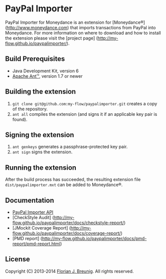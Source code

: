 PayPal Importer
===============

PayPal Importer for Moneydance is an extension for [Moneydance®]
(http://www.moneydance.com) that imports transactions from PayPal into 
Moneydance. For more information on where to download and how to install the 
extension please visit the [project page]
(http://my-flow.github.io/paypalimporter/).

Build Prerequisites
-------------------
* Java Development Kit, version 6
* [Apache Ant™](http://ant.apache.org), version 1.7 or newer

Building the extension
----------------------
1. `git clone git@github.com:my-flow/paypalimporter.git` creates a copy of the 
repository.
2. `ant all` compiles the extension (and signs it if an applicable key 
pair is found).

Signing the extension
---------------------
1. `ant genkeys` generates a passphrase-protected key pair.
2. `ant sign` signs the extension.

Running the extension
---------------------
After the build process has succeeded, the resulting extension file 
`dist/paypalimporter.mxt` can be added to Moneydance®.

Documentation
-------------
* [PayPal Importer API](http://my-flow.github.io/paypalimporter/docs/api/)
* [CheckStyle Audit]
(http://my-flow.github.io/paypalimporter/docs/checkstyle-report/)
* [JMockit Coverage Report]
(http://my-flow.github.io/paypalimporter/docs/coverage-report/)
* [PMD report]
(http://my-flow.github.io/paypalimporter/docs/pmd-report/pmd-report.html)

License
-------
Copyright (C) 2013-2014 [Florian J. Breunig](http://www.my-flow.com).
All rights reserved.
